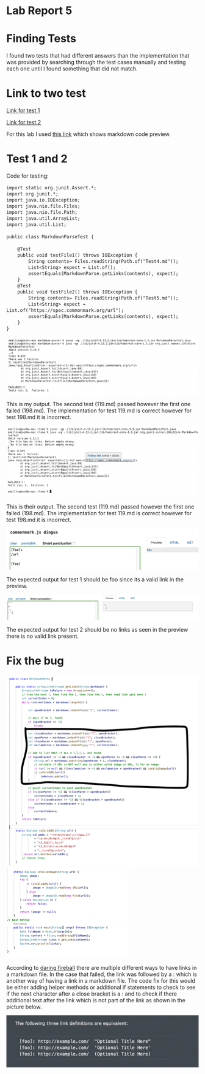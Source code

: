 # Lab Report 5

# Finding Tests 

I found two tests that had different answers than the implementation that was provided by searching through the test cases manually and testing each one until I found something that did not match. 

# Link to two test 

[Link for test 1](https://github.com/nidhidhamnani/markdown-parser/blob/main/test-files/198.md)

[Link for test 2](https://github.com/nidhidhamnani/markdown-parser/blob/main/test-files/119.md)

For this lab I used [this link]() which shows markdown code preview. 

# Test 1 and 2 

Code for testing: 

```
import static org.junit.Assert.*;
import org.junit.*;
import java.io.IOException;
import java.nio.file.Files;
import java.nio.file.Path;
import java.util.ArrayList;
import java.util.List;

public class MarkdownParseTest {

    @Test
    public void testFile1() throws IOException {
        String contents= Files.readString(Path.of("Test4.md"));
        List<String> expect = List.of();
        assertEquals(MarkdownParse.getLinks(contents), expect);
    }
    @Test
    public void testFile2() throws IOException {
        String contents= Files.readString(Path.of("Test5.md"));
        List<String> expect = List.of("https://spec.commonmark.org/url");
        assertEquals(MarkdownParse.getLinks(contents), expect);
    }
}
```

![My Output](MyOutput.png) 

This is my output. The second test (119.md) passed however the first one failed (198.md). The implementation for test 119.md is correct however for test 198.md it is incorrect.

![Their Output](TheirOutput.png)

This is their output. The second test (119.md) passed however the first one failed (198.md). The implementation for test 119.md is correct however for test 198.md it is incorrect.

![Expected Output](Test198.png)

The expected output for test 1 should be foo since its a valid link in the preview. 

![Expected Output](Test119.png)

The expected output for test 2 should be no links as seen in the preview there is no valid link present. 

# Fix the bug 

![Code Snippet 1](CodeSnippet1.png)
![Code Snippet 2](Snippet2.png)

According to [daring fireball](https://daringfireball.net/projects/markdown/syntax#link) there are multiple different ways to have links in a markdown file. In the case that failed, the link was followed by a : which is another way of having a link in a markdown file. The code fix for this would be either adding helper methods or additional if statements to check to see if the next character after a close bracket is a : and to check if there additional text after the link which is not part of the link as shown in the picture below.

![Example](Example.png)







